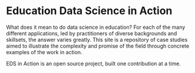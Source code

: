 # Education Data Science in Action

What does it mean to do data science in education? For each of the many different applications, led by practitioners of diverse backgrounds and skillsets, the answer varies greatly. This site is a repository of case studies aimed to illustrate the complexity and promise of the field through concrete examples of the work in action.

EDS in Action is an open source project, built one contribution at a time.
